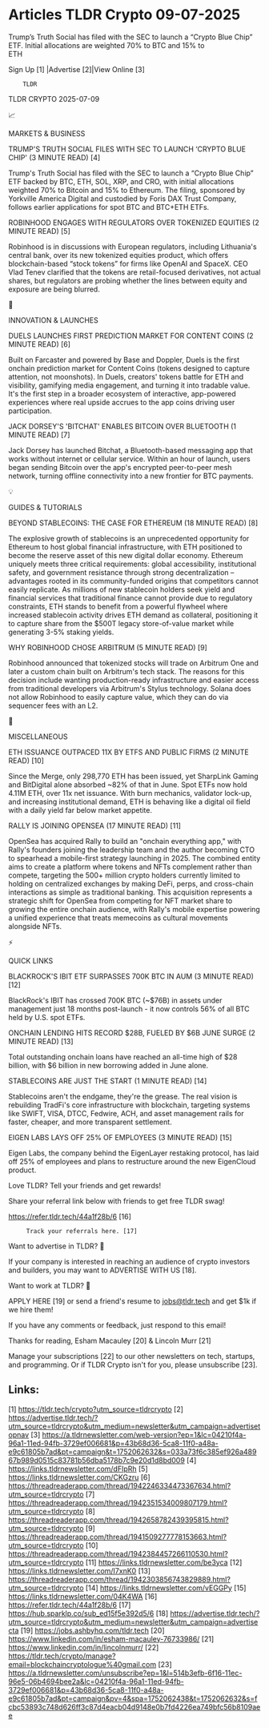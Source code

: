 # Articles TLDR Crypto 09-07-2025

Trump’s Truth Social has filed with the SEC to launch a “Crypto
Blue Chip” ETF. Initial allocations are weighted 70% to BTC and 15%
to
ETH ‌ ‌ ‌ ‌ ‌ ‌ ‌ ‌ ‌ ‌ ‌ ‌ ‌ ‌ ‌ ‌ ‌ ‌ ‌ ‌ ‌ ‌ ‌ ‌ ‌ ‌  ‌ ‌ ‌ ‌ ‌ ‌ ‌ ‌ ‌ ‌ ‌ ‌ ‌ ‌ ‌ ‌ ‌ ‌ ‌ ‌ ‌ ‌ ‌ ‌ ‌ ‌ 


 Sign Up [1] |Advertise [2]|View Online [3] 

		TLDR 

TLDR CRYPTO 2025-07-09

📈 

MARKETS & BUSINESS

 TRUMP'S TRUTH SOCIAL FILES WITH SEC TO LAUNCH ‘CRYPTO BLUE CHIP' (3
MINUTE READ) [4] 

 Trump's Truth Social has filed with the SEC to launch a “Crypto
Blue Chip” ETF backed by BTC, ETH, SOL, XRP, and CRO, with initial
allocations weighted 70% to Bitcoin and 15% to Ethereum. The filing,
sponsored by Yorkville America Digital and custodied by Foris DAX
Trust Company, follows earlier applications for spot BTC and BTC+ETH
ETFs. 

 ROBINHOOD ENGAGES WITH REGULATORS OVER TOKENIZED EQUITIES (2 MINUTE
READ) [5] 

 Robinhood is in discussions with European regulators, including
Lithuania's central bank, over its new tokenized equities product,
which offers blockchain-based “stock tokens” for firms like OpenAI
and SpaceX. CEO Vlad Tenev clarified that the tokens are
retail-focused derivatives, not actual shares, but regulators are
probing whether the lines between equity and exposure are being
blurred. 

🚀 

INNOVATION & LAUNCHES

 DUELS LAUNCHES FIRST PREDICTION MARKET FOR CONTENT COINS (2 MINUTE
READ) [6] 

 Built on Farcaster and powered by Base and Doppler, Duels is the
first onchain prediction market for Content Coins (tokens designed to
capture attention, not moonshots). In Duels, creators' tokens battle
for ETH and visibility, gamifying media engagement, and turning it
into tradable value. It's the first step in a broader ecosystem of
interactive, app-powered experiences where real upside accrues to the
app coins driving user participation. 

 JACK DORSEY'S 'BITCHAT' ENABLES BITCOIN OVER BLUETOOTH (1 MINUTE
READ) [7] 

 Jack Dorsey has launched Bitchat, a Bluetooth-based messaging app
that works without internet or cellular service. Within an hour of
launch, users began sending Bitcoin over the app's encrypted
peer-to-peer mesh network, turning offline connectivity into a new
frontier for BTC payments. 

💡 

GUIDES & TUTORIALS

 BEYOND STABLECOINS: THE CASE FOR ETHEREUM (18 MINUTE READ) [8] 

 The explosive growth of stablecoins is an unprecedented opportunity
for Ethereum to host global financial infrastructure, with ETH
positioned to become the reserve asset of this new digital dollar
economy. Ethereum uniquely meets three critical requirements: global
accessibility, institutional safety, and government resistance through
strong decentralization – advantages rooted in its community-funded
origins that competitors cannot easily replicate. As millions of new
stablecoin holders seek yield and financial services that traditional
finance cannot provide due to regulatory constraints, ETH stands to
benefit from a powerful flywheel where increased stablecoin activity
drives ETH demand as collateral, positioning it to capture share from
the $500T legacy store-of-value market while generating 3-5% staking
yields. 

 WHY ROBINHOOD CHOSE ARBITRUM (5 MINUTE READ) [9] 

 Robinhood announced that tokenized stocks will trade on Arbitrum One
and later a custom chain built on Arbitrum's tech stack. The reasons
for this decision include wanting production-ready infrastructure and
easier access from traditional developers via Arbitrum's Stylus
technology. Solana does not allow Robinhood to easily capture value,
which they can do via sequencer fees with an L2. 

🦄 

MISCELLANEOUS

 ETH ISSUANCE OUTPACED 11X BY ETFS AND PUBLIC FIRMS (2 MINUTE READ)
[10] 

 Since the Merge, only 298,770 ETH has been issued, yet SharpLink
Gaming and BitDigital alone absorbed ~82% of that in June. Spot ETFs
now hold 4.11M ETH, over 11x net issuance. With burn mechanics,
validator lock-up, and increasing institutional demand, ETH is
behaving like a digital oil field with a daily yield far below market
appetite. 

 RALLY IS JOINING OPENSEA (17 MINUTE READ) [11] 

 OpenSea has acquired Rally to build an "onchain everything app," with
Rally's founders joining the leadership team and the author becoming
CTO to spearhead a mobile-first strategy launching in 2025. The
combined entity aims to create a platform where tokens and NFTs
complement rather than compete, targeting the 500+ million crypto
holders currently limited to holding on centralized exchanges by
making DeFi, perps, and cross-chain interactions as simple as
traditional banking. This acquisition represents a strategic shift for
OpenSea from competing for NFT market share to growing the entire
onchain audience, with Rally's mobile expertise powering a unified
experience that treats memecoins as cultural movements alongside NFTs.


⚡ 

QUICK LINKS

 BLACKROCK'S IBIT ETF SURPASSES 700K BTC IN AUM (3 MINUTE READ) [12] 

 BlackRock's IBIT has crossed 700K BTC (~$76B) in assets under
management just 18 months post-launch - it now controls 56% of all BTC
held by U.S. spot ETFs. 

 ONCHAIN LENDING HITS RECORD $28B, FUELED BY $6B JUNE SURGE (2 MINUTE
READ) [13] 

 Total outstanding onchain loans have reached an all-time high of $28
billion, with $6 billion in new borrowing added in June alone. 

 STABLECOINS ARE JUST THE START (1 MINUTE READ) [14] 

 Stablecoins aren't the endgame, they're the grease. The real vision
is rebuilding TradFi's core infrastructure with blockchain, targeting
systems like SWIFT, VISA, DTCC, Fedwire, ACH, and asset management
rails for faster, cheaper, and more transparent settlement. 

 EIGEN LABS LAYS OFF 25% OF EMPLOYEES (3 MINUTE READ) [15] 

 Eigen Labs, the company behind the EigenLayer restaking protocol, has
laid off 25% of employees and plans to restructure around the new
EigenCloud product. 

Love TLDR? Tell your friends and get rewards!

 Share your referral link below with friends to get free TLDR swag! 

 https://refer.tldr.tech/44a1f28b/6 [16] 

		 Track your referrals here. [17] 

Want to advertise in TLDR? 📰

 If your company is interested in reaching an audience of crypto
investors and builders, you may want to ADVERTISE WITH US [18]. 

Want to work at TLDR? 💼

 APPLY HERE [19] or send a friend's resume to jobs@tldr.tech and get
$1k if we hire them! 

 If you have any comments or feedback, just respond to this email! 

Thanks for reading, 
Esham Macauley [20] & Lincoln Murr [21] 

 Manage your subscriptions [22] to our other newsletters on tech,
startups, and programming. Or if TLDR Crypto isn't for you, please
unsubscribe [23]. 

 

Links:
------
[1] https://tldr.tech/crypto?utm_source=tldrcrypto
[2] https://advertise.tldr.tech/?utm_source=tldrcrypto&utm_medium=newsletter&utm_campaign=advertisetopnav
[3] https://a.tldrnewsletter.com/web-version?ep=1&lc=04210f4a-96a1-11ed-94fb-3729ef006681&p=43b68d36-5ca8-11f0-a48a-e9c61805b7ad&pt=campaign&t=1752062632&s=033a73f6c385ef926a48967b989d0515c83781b56dba5178b7c9e20d1d8bd009
[4] https://links.tldrnewsletter.com/dFIpRh
[5] https://links.tldrnewsletter.com/CKGzru
[6] https://threadreaderapp.com/thread/1942246334473367634.html?utm_source=tldrcrypto
[7] https://threadreaderapp.com/thread/1942351534009807179.html?utm_source=tldrcrypto
[8] https://threadreaderapp.com/thread/1942658782439395815.html?utm_source=tldrcrypto
[9] https://threadreaderapp.com/thread/1941509277778153663.html?utm_source=tldrcrypto
[10] https://threadreaderapp.com/thread/1942384457266110530.html?utm_source=tldrcrypto
[11] https://links.tldrnewsletter.com/be3yca
[12] https://links.tldrnewsletter.com/I7xnK0
[13] https://threadreaderapp.com/thread/1942303856743829889.html?utm_source=tldrcrypto
[14] https://links.tldrnewsletter.com/vEGGPy
[15] https://links.tldrnewsletter.com/04K4WA
[16] https://refer.tldr.tech/44a1f28b/6
[17] https://hub.sparklp.co/sub_ed15f5e392d5/6
[18] https://advertise.tldr.tech/?utm_source=tldrcrypto&utm_medium=newsletter&utm_campaign=advertisecta
[19] https://jobs.ashbyhq.com/tldr.tech
[20] https://www.linkedin.com/in/esham-macauley-76733986/
[21] https://www.linkedin.com/in/lincolnmurr/
[22] https://tldr.tech/crypto/manage?email=blockchaincryptologue%40gmail.com
[23] https://a.tldrnewsletter.com/unsubscribe?ep=1&l=514b3efb-6f16-11ec-96e5-06b4694bee2a&lc=04210f4a-96a1-11ed-94fb-3729ef006681&p=43b68d36-5ca8-11f0-a48a-e9c61805b7ad&pt=campaign&pv=4&spa=1752062438&t=1752062632&s=fcbc53893c748d626ff3c87d4eacb04d9148e0b7fd4226ea749bfc56b8109aee